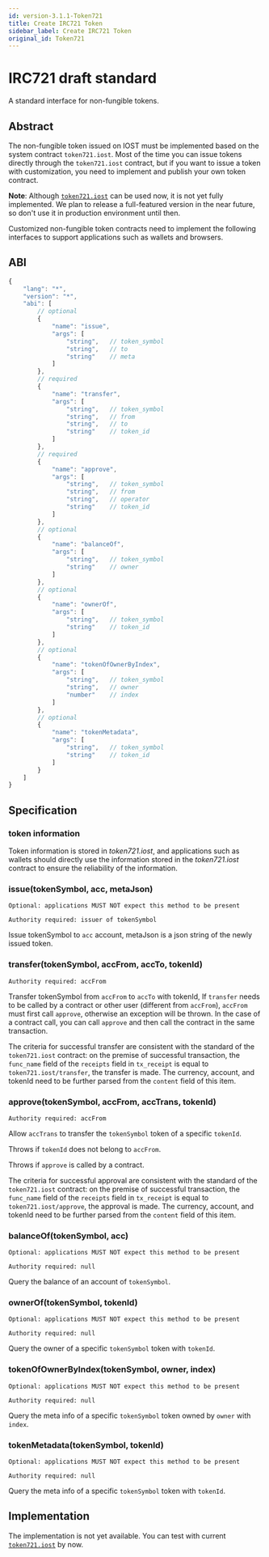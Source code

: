 ```yaml
---
id: version-3.1.1-Token721
title: Create IRC721 Token
sidebar_label: Create IRC721 Token
original_id: Token721
---
```


# IRC721 draft standard

A standard interface for non-fungible tokens.

## Abstract

The non-fungible token issued on IOST must be implemented based on the system contract `token721.iost`. Most of the time you can issue tokens directly through the `token721.iost` contract, but if you want to issue a token with customization, you need to implement and publish your own token contract.

**Note**: Although [`token721.iost`](6-reference/TokenContract.md#token721iost) can be used now, it is not yet fully implemented. We plan to release a full-featured version in the near future, so don't use it in production environment until then.

Customized non-fungible token contracts need to implement the following interfaces to support applications such as wallets and browsers.

## ABI

```js
{
    "lang": "*",
    "version": "*",
    "abi": [
        // optional
        {
            "name": "issue",
            "args": [
                "string",   // token_symbol
                "string",   // to
                "string"    // meta
            ]
        },
        // required
        {
            "name": "transfer",
            "args": [
                "string",   // token_symbol
                "string",   // from
                "string",   // to
                "string"    // token_id
            ]
        },
        // required
        {
            "name": "approve",
            "args": [
                "string",   // token_symbol
                "string",   // from
                "string",   // operator
                "string"    // token_id
            ]
        },
        // optional
        {
            "name": "balanceOf",
            "args": [
                "string",   // token_symbol
                "string"    // owner
            ]
        },
        // optional
        {
            "name": "ownerOf",
            "args": [
                "string",   // token_symbol
                "string"    // token_id
            ]
        },
        // optional
        {
            "name": "tokenOfOwnerByIndex",
            "args": [
                "string",   // token_symbol
                "string",   // owner
                "number"    // index
            ]
        },
        // optional
        {
            "name": "tokenMetadata",
            "args": [
                "string",   // token_symbol
                "string"    // token_id
            ]
        }
    ]
}
```

## Specification

### token information

Token information is stored in *token721.iost*, and applications such as wallets should directly use the information stored in the *token721.iost* contract to ensure the reliability of the information.

### issue(tokenSymbol, acc, metaJson)

`Optional: applications MUST NOT expect this method to be present`

`Authority required: issuer of tokenSymbol`

Issue tokenSymbol to `acc` account, metaJson is a json string of the newly issued token.

### transfer(tokenSymbol, accFrom, accTo, tokenId)

`Authority required: accFrom`

Transfer tokenSymbol from `accFrom` to `accTo` with tokenId,
If `transfer` needs to be called by a contract or other user (different from `accFrom`), `accFrom` must first call `approve`, otherwise an exception will be thrown.
In the case of a contract call, you can call `approve` and then call the contract in the same transaction.

The criteria for successful transfer are consistent with the standard of the `token721.iost` contract: on the premise of successful transaction, the `func_name` field of the `receipts` field in `tx_receipt` is equal to `token721.iost/transfer`, the transfer is made. The currency, account, and tokenId need to be further parsed from the `content` field of this item.

### approve(tokenSymbol, accFrom, accTrans, tokenId)

`Authority required: accFrom`

Allow `accTrans` to transfer the `tokenSymbol` token of a specific `tokenId`.

Throws if `tokenId` does not belong to `accFrom`.

Throws if `approve` is called by a contract.

The criteria for successful approval are consistent with the standard of the `token721.iost` contract: on the premise of successful transaction, the `func_name` field of the `receipts` field in `tx_receipt` is equal to `token721.iost/approve`, the approval is made. The currency, account, and tokenId need to be further parsed from the `content` field of this item.

### balanceOf(tokenSymbol, acc)

`Optional: applications MUST NOT expect this method to be present`

`Authority required: null`

Query the balance of an account of `tokenSymbol`.

### ownerOf(tokenSymbol, tokenId)

`Optional: applications MUST NOT expect this method to be present`

`Authority required: null`

Query the owner of a specific `tokenSymbol` token with `tokenId`.

### tokenOfOwnerByIndex(tokenSymbol, owner, index)

`Optional: applications MUST NOT expect this method to be present`

`Authority required: null`

Query the meta info of a specific `tokenSymbol` token owned by `owner` with `index`.

### tokenMetadata(tokenSymbol, tokenId)

`Optional: applications MUST NOT expect this method to be present`

`Authority required: null`

Query the meta info of a specific `tokenSymbol` token with `tokenId`.

## Implementation

The implementation is not yet available. You can test with current [`token721.iost`](6-reference/TokenContract.md#token721iost) by now.
